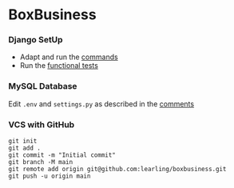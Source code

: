 # BoxBusiness
### Django SetUp
- Adapt and run the [commands](commands.txt)
- Run the [functional tests](src/functional_tests.py)
### MySQL Database
Edit ```.env``` and ```settings.py``` as described in the [comments](src/boxbusiness/__init__.py)
### VCS with GitHub
```console
git init
git add .
git commit -m "Initial commit"
git branch -M main
git remote add origin git@github.com:learling/boxbusiness.git
git push -u origin main
